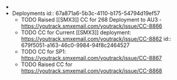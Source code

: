 -
- Deployments
  id:: 67a871a6-5b3c-4110-b175-54794d19ef57
	- TODO Raised [[SMX3]] CC for 268 Deployment to AU3 - https://youtrack.smxemail.com/youtrack/issue/CC-8866
	- TODO CC for Current [[SMX3]] deployment: https://youtrack.smxemail.com/youtrack/issue/CC-8862
	  id:: 679f5051-a163-46c0-9984-94f8c2464527
	- TODO CC for SP1: https://youtrack.smxemail.com/youtrack/issue/CC-8867
	- TODO Raised CC for https://youtrack.smxemail.com/youtrack/issue/CC-8868